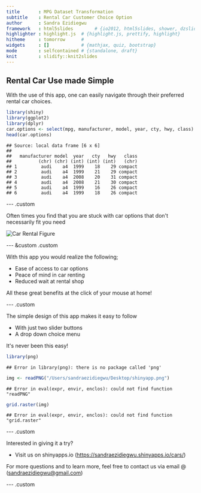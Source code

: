 ```yaml
---
title       : MPG Dataset Transformation
subtitle    : Rental Car Customer Choice Option
author      : Sandra Ezidiegwu
framework   : html5slides        # {io2012, html5slides, shower, dzslides, ...}
highlighter : highlight.js  # {highlight.js, prettify, highlight}
hitheme     : tomorrow      # 
widgets     : []            # {mathjax, quiz, bootstrap}
mode        : selfcontained # {standalone, draft}
knit        : slidify::knit2slides
---
```


## Rental Car Use made Simple
With the use of this app, one can easily navigate through their preferred rental car choices. 

```r
library(shiny)
library(ggplot2)
library(dplyr)
car.options <- select(mpg, manufacturer, model, year, cty, hwy, class)
head(car.options) 
```

```
## Source: local data frame [6 x 6]
## 
##   manufacturer model  year   cty   hwy   class
##          (chr) (chr) (int) (int) (int)   (chr)
## 1         audi    a4  1999    18    29 compact
## 2         audi    a4  1999    21    29 compact
## 3         audi    a4  2008    20    31 compact
## 4         audi    a4  2008    21    30 compact
## 5         audi    a4  1999    16    26 compact
## 6         audi    a4  1999    18    26 compact
```

--- .custom

Often times you find that you are stuck with car options that don't necessarily fit you need

![Car Rental Figure](http://cdn.moneycrashers.com/wp-content/uploads/2014/07/zipcar-cars.png)


--- &custom .custom

With this app you would realize the following;
- Ease of access to car options
- Peace of mind in car renting
- Reduced wait at rental shop

All these great benefits at the click of your mouse at home!

--- .custom

The simple design of this app makes it easy to follow
- With just two slider buttons 
- A drop down choice menu 

It's never been this easy!

```r
library(png)
```

```
## Error in library(png): there is no package called 'png'
```

```r
img <- readPNG("/Users/sandraezidiegwu/Desktop/shinyapp.png")
```

```
## Error in eval(expr, envir, enclos): could not find function "readPNG"
```

```r
grid.raster(img)
```

```
## Error in eval(expr, envir, enclos): could not find function "grid.raster"
```

--- .custom

Interested in giving it a try?
- Visit us on shinyapps.io (https://sandraezidiegwu.shinyapps.io/cars/)

For more questions and to learn more, feel free to contact us via email @ (sandraezidiegwu@gmail.com)

--- .custom
